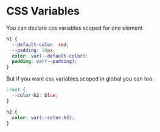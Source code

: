 # CSS Variables

You can declare css variables scoped for one element

```css
h1 {
  --default-color: red;
  --padding: 10px;
  color: var(--default-color);
  padding: var(--padding);
}
```

But if you want css variables scoped in global you can too.

```css
:root {
  --color-h2: blue;
}

h2 {
  color: var(--color-h2);
}
```
